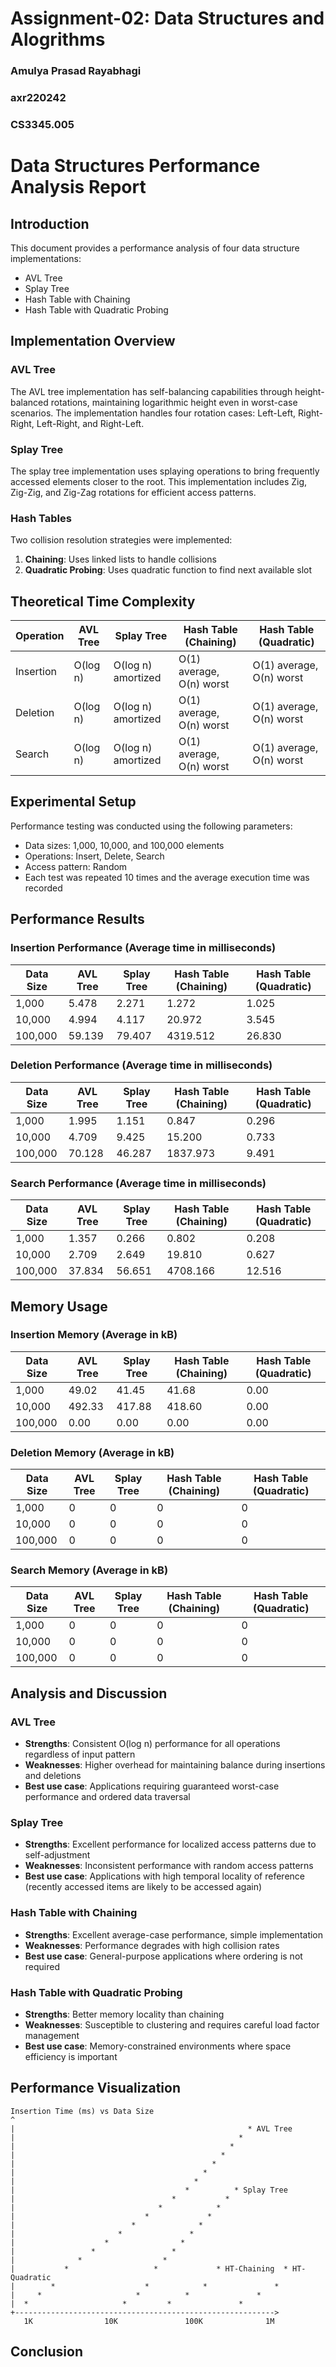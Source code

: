 # Assignment-02: Data Structures and Alogrithms
<h3>Amulya Prasad Rayabhagi</h3>
<h3>axr220242</h3>
<h3> CS3345.005 </h3>

# Data Structures Performance Analysis Report

## Introduction

This document provides a performance analysis of four data structure implementations:
- AVL Tree
- Splay Tree 
- Hash Table with Chaining
- Hash Table with Quadratic Probing


## Implementation Overview

### AVL Tree
The AVL tree implementation has self-balancing capabilities through height-balanced rotations, maintaining logarithmic height even in worst-case scenarios. The implementation handles four rotation cases: Left-Left, Right-Right, Left-Right, and Right-Left.

### Splay Tree
The splay tree implementation uses splaying operations to bring frequently accessed elements closer to the root. This implementation includes Zig, Zig-Zig, and Zig-Zag rotations for efficient access patterns.

### Hash Tables
Two collision resolution strategies were implemented:
1. **Chaining**: Uses linked lists to handle collisions
2. **Quadratic Probing**: Uses quadratic function to find next available slot

## Theoretical Time Complexity

| Operation | AVL Tree | Splay Tree | Hash Table (Chaining) | Hash Table (Quadratic) |
|-----------|----------|------------|----------------------|------------------------|
| Insertion | O(log n) | O(log n) amortized | O(1) average, O(n) worst | O(1) average, O(n) worst |
| Deletion  | O(log n) | O(log n) amortized | O(1) average, O(n) worst | O(1) average, O(n) worst |
| Search    | O(log n) | O(log n) amortized | O(1) average, O(n) worst | O(1) average, O(n) worst |

## Experimental Setup

Performance testing was conducted using the following parameters:
- Data sizes: 1,000, 10,000, and 100,000 elements
- Operations: Insert, Delete, Search
- Access pattern: Random
- Each test was repeated 10 times and the average execution time was recorded

## Performance Results

### Insertion Performance (Average time in milliseconds)

| Data Size | AVL Tree | Splay Tree | Hash Table (Chaining) | Hash Table (Quadratic) |
|-----------|----------|------------|----------------------|------------------------|
| 1,000     |5.478     | 2.271      | 1.272                | 1.025                  |
| 10,000    |4.994     | 4.117      | 20.972               | 3.545                  |
| 100,000   | 59.139   | 79.407     |4319.512              | 26.830                 |

### Deletion Performance (Average time in milliseconds)

| Data Size | AVL Tree | Splay Tree | Hash Table (Chaining) | Hash Table (Quadratic) |
|-----------|----------|------------|----------------------|------------------------|
| 1,000     |1.995     | 1.151      | 0.847                | 0.296                  |
| 10,000    | 4.709    | 9.425      | 15.200               | 0.733                  |
| 100,000   | 70.128   | 46.287      | 1837.973                | 9.491                  |

### Search Performance (Average time in milliseconds)

| Data Size | AVL Tree | Splay Tree | Hash Table (Chaining) | Hash Table (Quadratic) |
|-----------|----------|------------|----------------------|------------------------|
| 1,000     | 1.357    | 0.266      | 0.802                | 0.208                  |
| 10,000    | 2.709    | 2.649      | 19.810               | 0.627                  |
| 100,000   | 37.834   | 56.651     | 4708.166             | 12.516                 |

## Memory Usage
### Insertion Memory (Average in kB)

| Data Size | AVL Tree | Splay Tree | Hash Table (Chaining) | Hash Table (Quadratic) |
|-----------|----------|------------|----------------------|------------------------|
| 1,000     | 49.02   | 41.45      | 41.68                | 0.00                    |
| 10,000    | 492.33  | 417.88     | 418.60               | 0.00                    |
| 100,000   | 0.00    | 0.00       | 0.00                 | 0.00                    |

### Deletion Memory (Average in kB)

| Data Size | AVL Tree | Splay Tree | Hash Table (Chaining) | Hash Table (Quadratic) |
|-----------|----------|------------|----------------------|------------------------|
| 1,000     | 0        | 0          | 0                    | 0                      |
| 10,000    | 0        | 0          | 0                    | 0                      |
| 100,000   | 0        | 0          | 0                    | 0                      |

### Search Memory (Average in kB)
| Data Size | AVL Tree | Splay Tree | Hash Table (Chaining) | Hash Table (Quadratic) |
|-----------|----------|------------|----------------------|------------------------|
| 1,000     | 0        | 0          | 0                    | 0                      |
| 10,000    | 0        | 0          | 0                    | 0                      |
| 100,000   | 0        | 0          | 0                    | 0                      |

## Analysis and Discussion

### AVL Tree
- **Strengths**: Consistent O(log n) performance for all operations regardless of input pattern
- **Weaknesses**: Higher overhead for maintaining balance during insertions and deletions
- **Best use case**: Applications requiring guaranteed worst-case performance and ordered data traversal

### Splay Tree
- **Strengths**: Excellent performance for localized access patterns due to self-adjustment
- **Weaknesses**: Inconsistent performance with random access patterns
- **Best use case**: Applications with high temporal locality of reference (recently accessed items are likely to be accessed again)

### Hash Table with Chaining
- **Strengths**: Excellent average-case performance, simple implementation
- **Weaknesses**: Performance degrades with high collision rates
- **Best use case**: General-purpose applications where ordering is not required

### Hash Table with Quadratic Probing
- **Strengths**: Better memory locality than chaining
- **Weaknesses**: Susceptible to clustering and requires careful load factor management
- **Best use case**: Memory-constrained environments where space efficiency is important

## Performance Visualization

```
Insertion Time (ms) vs Data Size
^
|                                                    * AVL Tree
|                                                  *
|                                                *
|                                              *  
|                                            *    
|                                          *      
|                                        *        
|                                      *          * Splay Tree
|                                   *           *
|                                *            *
|                             *             *
|                          *              *
|                       *               *
|                    *                *
|                 *                 *
|              *                  *
|           *                   *             * HT-Chaining  * HT-Quadratic
|        *                    *            *               *
|     *                     *          *               *
|  *                     *         *               *
+---------------------------------------------------------->
   1K                10K               100K              1M
```



## Conclusion


